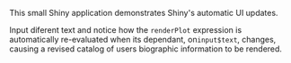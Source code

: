 This small Shiny application demonstrates Shiny's automatic UI updates. 

Input diferent text and notice how the `renderPlot` expression is automatically re-evaluated when its dependant, on`input$text`, changes, causing a revised catalog of users biographic information to be rendered.
